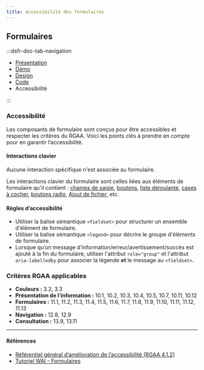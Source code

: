 ```yaml
---
title: Accessibilité des formulaires
---
```


## Formulaires

:::dsfr-doc-tab-navigation

- [Présentation](../index.md)
- [Démo](../demo/index.md)
- [Design](../design/index.md)
- [Code](../code/index.md)
- Accessibilité

:::

### Accessibilité

Les composants de formulaire sont conçus pour être accessibles et respecter les critères du RGAA. Voici les points clés à prendre en compte pour en garantir l’accessibilité.

#### Interactions clavier

Aucune interaction spécifique n'est associée au formulaire.

Les interactions clavier du formulaire sont celles liées aux éléments de formulaire qu'il contient : [champs de saisie](../../../../input/_part/doc/accessibility/index.md), [boutons](../../../../button/_part/doc/accessibility/index.md), [liste déroulante](../../../../select/_part/doc/accessibility/index.md), [cases à cocher](../../../../checkbox/_part/doc/accessibility/index.md), [boutons radio](../../../../radio/_part/doc/accessibility/index.md), [Ajout de fichier](../../../../upload/_part/doc/accessibility/index.md), etc.

#### Règles d’accessibilité

- Utiliser la balise sémantique `<fieldset>` pour structurer un ensemble d'élément de formulaire.
- Utiliser la balise sémantique `<legend>` pour décrire le groupe d'éléments de formulaire.
- Lorsque qu’un message d'information/erreur/avertissement/succès est ajouté à la fin du formulaire, utiliser l'attribut `role="group"` et l'attribut `aria-labelledby` pour associer la légende **et** le message au `<fieldset>`.

### Critères RGAA applicables

- **Couleurs&nbsp;:** 3.2, 3.3
- **Présentation de l’information&nbsp;:** 10.1, 10.2, 10.3, 10.4, 10.5, 10.7, 10.11, 10.12
- **Formulaires&nbsp;:** 11.1, 11.2, 11.3, 11.4, 11.5, 11.6, 11.7, 11.8, 11.9, 11.10, 11.11, 11.12, 11.13
- **Navigation&nbsp;:** 12.8, 12.9
- **Consultation&nbsp;:** 13.9, 13.11

---

#### Références

- [Référentiel général d’amélioration de l’accessibilité (RGAA 4.1.2)](https://accessibilite.numerique.gouv.fr/methode/criteres-et-tests/)
- [Tutoriel WAI - Formulaires](https://www.w3.org/WAI/tutorials/forms/)
